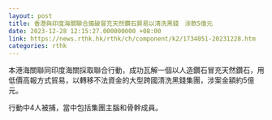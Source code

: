 ```yaml
---
layout: post
title: 香港與印度海關聯合搗破冒充天然鑽石貿易以清洗黑錢　涉款5億元
date: 2023-12-28 12:15:27.000000000 +08:00
link: https://news.rthk.hk/rthk/ch/component/k2/1734051-20231228.htm
categories: rthk
---
```


本港海關聯同印度海關採取聯合行動，成功瓦解一個以人造鑽石冒充天然鑽石，用低價高報方式貿易，以轉移不法資金的大型跨國清洗黑錢集團，涉案金額約5億元。

行動中4人被捕，當中包括集團主腦和骨幹成員。
